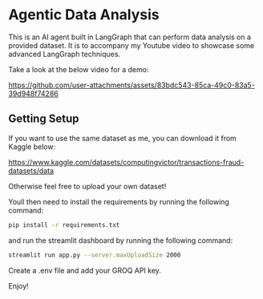 # Agentic Data Analysis

This is an AI agent built in LangGraph that can perform data analysis on a provided dataset. It is to accompany my Youtube video to showcase some advanced LangGraph techniques.

Take a look at the below video for a demo:



https://github.com/user-attachments/assets/83bdc543-85ca-49c0-83a5-39d948f74286



## Getting Setup

If you want to use the same dataset as me, you can download it from Kaggle below:

https://www.kaggle.com/datasets/computingvictor/transactions-fraud-datasets/data 

Otherwise feel free to upload your own dataset!

Youll then need to install the requirements by running the following command:

```bash
pip install -r requirements.txt
```

and run the streamlit dashboard by running the following command:

```bash
streamlit run app.py --server.maxUploadSize 2000
```

Create a .env file and add your GROQ API key.

Enjoy!
